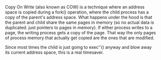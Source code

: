 Copy On Write (also known as COW) is a technique where an address space is copied during a fork() operation, where the child process has a copy of the parent's address space.  What happens under the hood is that the parent and child share the same pages in memory (so no actual data is duplicated.  just pointers to pages in memory).  If either process writes to a page, the writing process gets a copy of the page. That way the only pages of process memory that actually get copied are the ones that are modified.

Since most times the child is just going to exec''() anyway and blow away its current address space, this is a real timesaver.